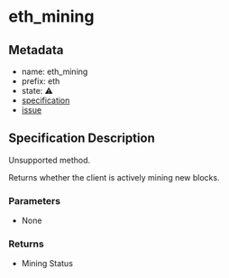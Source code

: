 # eth_mining

## Metadata

- name: eth_mining
- prefix: eth
- state: ⚠️
- [specification](https://github.com/ethereum/execution-apis/blob/70c5668078910270c19dc9b5b6ff3cc174f308d4/src/eth/mining.yaml#L1)
- [issue](https://github.com/sayajin-labs/kakarot-rpc/issues/54)

## Specification Description

Unsupported method.

Returns whether the client is actively mining new blocks.

### Parameters

- None

### Returns

- Mining Status
